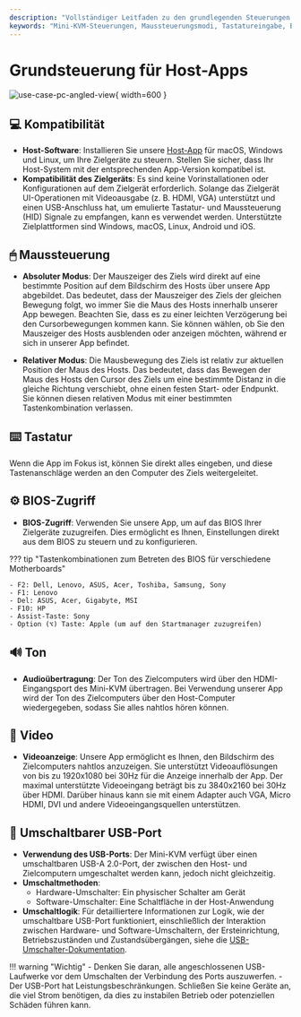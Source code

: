 ```yaml
---
description: "Vollständiger Leitfaden zu den grundlegenden Steuerungen des Openterface Mini-KVM: Mausmodi, Tastatureingabe, BIOS-Zugriff, Audio-/Video-Unterstützung und USB-Umschaltung. Kompatibel mit mehreren Betriebssystemen und Geräten, unterstützt bis zu 4K@30Hz Videoeingang."
keywords: "Mini-KVM-Steuerungen, Maussteuerungsmodi, Tastatureingabe, BIOS-Zugriff, Audioübertragung, Videoanzeige, USB-Umschaltung, Gerätekompatibilität, KVM-Setup, Hardwaresteuerung, 4K-Unterstützung, HID-Signale, Steuerung des Zielgeräts, Host-Software, HDMI-Eingang"
---
```


# Grundsteuerung für Host-Apps

![use-case-pc-angled-view](/images/product/use-case-pc-angled-view.jpg){ width=600 }

## 💻 Kompatibilität

- **Host-Software**: Installieren Sie unsere [Host-App](/app) für macOS, Windows und Linux, um Ihre Zielgeräte zu steuern. Stellen Sie sicher, dass Ihr Host-System mit der entsprechenden App-Version kompatibel ist.
- **Kompatibilität des Zielgeräts**: Es sind keine Vorinstallationen oder Konfigurationen auf dem Zielgerät erforderlich. Solange das Zielgerät UI-Operationen mit Videoausgabe (z. B. HDMI, VGA) unterstützt und einen USB-Anschluss hat, um emulierte Tastatur- und Maussteuerung (HID) Signale zu empfangen, kann es verwendet werden. Unterstützte Zielplattformen sind Windows, macOS, Linux, Android und iOS.

## 🖱 Maussteuerung

- **Absoluter Modus**: Der Mauszeiger des Ziels wird direkt auf eine bestimmte Position auf dem Bildschirm des Hosts über unsere App abgebildet. Das bedeutet, dass der Mauszeiger des Ziels der gleichen Bewegung folgt, wo immer Sie die Maus des Hosts innerhalb unserer App bewegen. Beachten Sie, dass es zu einer leichten Verzögerung bei den Cursorbewegungen kommen kann. Sie können wählen, ob Sie den Mauszeiger des Hosts ausblenden oder anzeigen möchten, während er sich in unserer App befindet.

- **Relativer Modus**: Die Mausbewegung des Ziels ist relativ zur aktuellen Position der Maus des Hosts. Das bedeutet, dass das Bewegen der Maus des Hosts den Cursor des Ziels um eine bestimmte Distanz in die gleiche Richtung verschiebt, ohne einen festen Start- oder Endpunkt. Sie können diesen relativen Modus mit einer bestimmten Tastenkombination verlassen.

## ⌨️ Tastatur

Wenn die App im Fokus ist, können Sie direkt alles eingeben, und diese Tastenanschläge werden an den Computer des Ziels weitergeleitet.

## ⚙️ BIOS-Zugriff

- **BIOS-Zugriff**: Verwenden Sie unsere App, um auf das BIOS Ihrer Zielgeräte zuzugreifen. Dies ermöglicht es Ihnen, Einstellungen direkt aus dem BIOS zu steuern und zu konfigurieren.

??? tip "Tastenkombinationen zum Betreten des BIOS für verschiedene Motherboards"

    - F2: Dell, Lenovo, ASUS, Acer, Toshiba, Samsung, Sony
    - F1: Lenovo
    - Del: ASUS, Acer, Gigabyte, MSI
    - F10: HP
    - Assist-Taste: Sony
    - Option (⌥) Taste: Apple (um auf den Startmanager zuzugreifen)

## 🔊 Ton

- **Audioübertragung**: Der Ton des Zielcomputers wird über den HDMI-Eingangsport des Mini-KVM übertragen. Bei Verwendung unserer App wird der Ton des Zielcomputers über den Host-Computer wiedergegeben, sodass Sie alles nahtlos hören können.

## 🎥 Video

- **Videoanzeige**: Unsere App ermöglicht es Ihnen, den Bildschirm des Zielcomputers nahtlos anzuzeigen. Sie unterstützt Videoauflösungen von bis zu 1920x1080 bei 30Hz für die Anzeige innerhalb der App. Der maximal unterstützte Videoeingang beträgt bis zu 3840x2160 bei 30Hz über HDMI. Darüber hinaus kann sie mit einem Adapter auch VGA, Micro HDMI, DVI und andere Videoeingangsquellen unterstützen.

## 🔄 Umschaltbarer USB-Port

- **Verwendung des USB-Ports**: Der Mini-KVM verfügt über einen umschaltbaren USB-A 2.0-Port, der zwischen den Host- und Zielcomputern umgeschaltet werden kann, jedoch nicht gleichzeitig.
- **Umschaltmethoden**: 
    - Hardware-Umschalter: Ein physischer Schalter am Gerät
    - Software-Umschalter: Eine Schaltfläche in der Host-Anwendung
- **Umschaltlogik**: Für detailliertere Informationen zur Logik, wie der umschaltbare USB-Port funktioniert, einschließlich der Interaktion zwischen Hardware- und Software-Umschaltern, der Ersteinrichtung, Betriebszuständen und Zustandsübergängen, siehe die [USB-Umschalter-Dokumentation](/usb-switch).

!!! warning "Wichtig"
    - Denken Sie daran, alle angeschlossenen USB-Laufwerke vor dem Umschalten der Verbindung des Ports auszuwerfen.
    - Der USB-Port hat Leistungsbeschränkungen. Schließen Sie keine Geräte an, die viel Strom benötigen, da dies zu instabilen Betrieb oder potenziellen Schäden führen kann.
